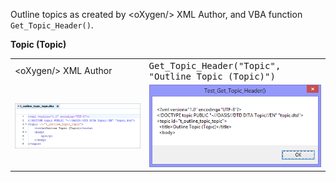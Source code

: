Outline topics as created by &lt;oXygen/&gt; XML Author, and VBA function ``Get_Topic_Header()``.

**Topic (Topic)**
<table border="0">
  <tr>
    <td>&lt;oXygen/&gt; XML Author</td>
    <td><tt>Get_Topic_Header("Topic", "Outline Topic (Topic)")</tt></td>
  </tr>
  <tr>
    <td><img src="t_outline_topic_topic.png"/></td>
    <td><img src="test_get_topic_header(topic).png"/></td>
  </tr>
</table>

